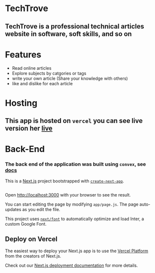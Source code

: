 # TechTrove

## TechTrove is a professional technical articles website in software, soft skills, and so on

# Features

- Read online articles
- Explore subjects by catgories or tags
- write your own article (Share your knowledge with others)
- like and dislike for each article

# Hosting

## This app is hosted on `vercel` you can see live version her [live](https:/tech-trove-ten.vercel.app)

# Back-End

### The back end of the application was built using `convex`, see [docs](https://www.convex.dev)

This is a [Next.js](https://nextjs.org/) project bootstrapped with
[`create-next-app`](https://github.com/vercel/next.js/tree/canary/packages/create-next-app).

##

Open [http://localhost:3000](http://localhost:3000) with your browser to see the result.

You can start editing the page by modifying `app/page.js`. The page auto-updates as you edit the file.

This project uses [`next/font`](https://nextjs.org/docs/basic-features/font-optimization) to automatically optimize and load Inter, a custom Google Font.

## Deploy on Vercel

The easiest way to deploy your Next.js app is to use the [Vercel Platform](https://vercel.com/new?utm_medium=default-template&filter=next.js&utm_source=create-next-app&utm_campaign=create-next-app-readme) from the creators of Next.js.

Check out our [Next.js deployment documentation](https://nextjs.org/docs/deployment) for more details.
